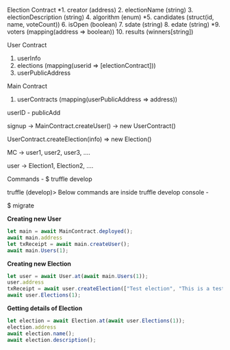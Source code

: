 Election Contract
  *1. creator (address)
  2. electionName (string)
  3. electionDescription (string)
  4. algorithm (enum)
  *5. candidates (struct(id, name, voteCount))
  6. isOpen (boolean)
  7. sdate (string)
  8. edate (string)
  *9. voters (mapping(address => boolean))
  10. results (winners[string])

User Contract
  1. userInfo
  2. elections (mapping(userid => [electionContract]))
  3. userPublicAddress

Main Contract
  1. userContracts (mapping(userPublicAddress => address))
  
  userID - publicAdd

signup -> MainContract.createUser() -> new UserContract()

UserContract.createElection(info) => new Election()

MC -> user1, user2, user3, ....

user -> Election1, Election2, ....

Commands - 
$ truffle develop

truffle (develop)>
Below commands are inside truffle develop console - 

$ migrate

**Creating new User**
```javascript
let main = await MainContract.deployed();
await main.address
let txReceipt = await main.createUser();
await main.Users(1);
```

**Creating new Election**
```javascript
let user = await User.at(await main.Users(1));
user.address
txReceipt = await user.createElection(["Test election", "This is a test election", "Oklahoma"], [1, 1000], ["Raj", "Ayush"]);
await user.Elections(1);
```
**Getting details of Election**
```javascript
let election = await Election.at(await user.Elections(1));
election.address
await election.name();
await election.description();
```
